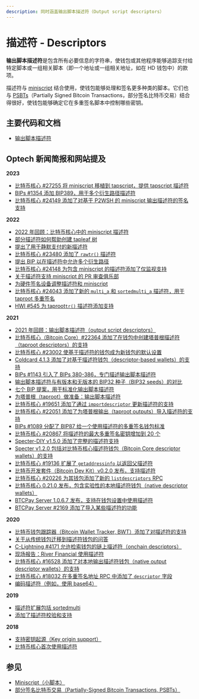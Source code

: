```yaml
---
description: 同时涵盖输出脚本描述符（Output script descriptors）
---
```


# 描述符 - Descriptors

**输出脚本描述符**是包含所有必要信息的字符串，使钱包或其他程序能够追踪支付给特定脚本或一组相关脚本（即一个地址或一组相关地址，如在 HD 钱包中）的款项。

描述符与 [miniscript](https://bitcoinops.org/en/topics/miniscript/) 结合使用，使钱包能够处理和签名更多种类的脚本。它们也与 [PSBTs](https://bitcoinops.org/en/topics/psbt/)（Partially Signed Bitcoin Transactions，部分签名比特币交易）结合得很好，使钱包能够确定它在多重签名脚本中控制哪些密钥。

## 主要代码和文档

* [输出脚本描述符](https://github.com/bitcoin/bitcoin/blob/master/doc/descriptors.md)

## Optech 新闻简报和网站提及

**2023**

* [比特币核心 #27255 将 miniscript 移植到 tapscript，提供 tapscript 描述符](https://bitcoinops.org/en/newsletters/2023/10/18/#bitcoin-core-27255)
* [BIPs #1354 添加 BIP389，用于多个衍生路径描述符](https://bitcoinops.org/en/newsletters/2023/07/05/#bips-1354)
* [比特币核心 #24149 添加了对基于 P2WSH 的 miniscript 输出描述符的签名支持](https://bitcoinops.org/en/newsletters/2023/02/22/#bitcoin-core-24149)

**2022**

* [2022 年回顾：比特币核心中的 miniscript 描述符](https://bitcoinops.org/en/newsletters/2022/12/21/#miniscript-descriptors)
* [部分描述符如何帮助创建 tapleaf 树](https://bitcoinops.org/en/newsletters/2022/08/31/#why-isn-t-it-possible-to-add-an-op-return-commitment-or-some-arbitrary-script-inside-a-taproot-script-path-with-a-descriptor)
* [提出了用于静默支付的新描述符](https://bitcoinops.org/en/newsletters/2022/08/24/#updated-silent-payments-pr)
* [比特币核心 #23480 添加了 `rawtr()` 描述符](https://bitcoinops.org/en/newsletters/2022/08/17/#bitcoin-core-23480)
* [提出 BIP 以在描述符中允许多个衍生路径](https://bitcoinops.org/en/newsletters/2022/08/03/#multiple-derivation-path-descriptors)
* [比特币核心 #24148 为包含 miniscript 的描述符添加了仅监视支持](https://bitcoinops.org/en/newsletters/2022/07/20/#bitcoin-core-24148)
* [关于描述符支持 miniscript 的 PR 审查俱乐部](https://bitcoinops.org/en/newsletters/2022/06/08/#bitcoin-core-pr-review-club)
* [为硬件签名设备调整描述符和 miniscript](https://bitcoinops.org/en/newsletters/2022/05/18/#adapting-miniscript-and-output-script-descriptors-for-hardware-signing-devices)
* [比特币核心 #24043 添加了新的 `multi_a` 和 `sortedmulti_a` 描述符，用于 taproot 多重签名](https://bitcoinops.org/en/newsletters/2022/03/16/#bitcoin-core-24043)
* [HWI #545 为 taproot`tr()` 描述符添加支持](https://bitcoinops.org/en/newsletters/2022/01/05/#hwi-545)

**2021**

* [2021 年回顾：输出脚本描述符（output script descriptors）](https://bitcoinops.org/en/newsletters/2021/12/22/#descriptors)
* [比特币核心（Bitcoin Core）#22364 添加了在钱包中创建塔普根描述符（taproot descriptors）的支持](https://bitcoinops.org/en/newsletters/2021/12/01/#bitcoin-core-22364)
* [比特币核心 #23002 使基于描述符的钱包成为新钱包的默认设置](https://bitcoinops.org/en/newsletters/2021/10/27/#bitcoin-core-23002)
* [Coldcard 4.1.3 添加了对基于描述符钱包（descriptor-based wallets）的支持](https://bitcoinops.org/en/newsletters/2021/10/20/#coldcard-supports-descriptor-based-wallets)
* [BIPs #1143 引入了 BIPs 380-386，专门描述输出脚本描述符](https://bitcoinops.org/en/newsletters/2021/09/08/#bips-1143)
* [输出脚本描述符与有版本和无版本的 BIP32 种子（BIP32 seeds）的对比](https://bitcoinops.org/en/newsletters/2021/07/14/#fn:electrum-segwit)
* [七个 BIP 提案，用于标准化输出脚本描述符](https://bitcoinops.org/en/newsletters/2021/07/07/#bips-for-output-script-descriptors)
* [为塔普根（taproot）做准备：输出脚本描述符](https://bitcoinops.org/en/newsletters/2021/07/07/#preparing-for-taproot-3-taproot-descriptors)
* [比特币核心 #19651 添加了通过 `importdescriptor` 更新描述符的支持](https://bitcoinops.org/en/newsletters/2021/07/07/#bitcoin-core-19651)
* [比特币核心 #22051 添加了为塔普根输出（taproot outputs）导入描述符的支持](https://bitcoinops.org/en/newsletters/2021/06/09/#bitcoin-core-22051)
* [BIPs #1089 分配了 BIP87 给一个使用描述符的多重签名钱包标准](https://bitcoinops.org/en/newsletters/2021/05/26/#bips-1089)
* [比特币核心 #20867 将描述符的最大多重签名密钥增加到 20 个](https://bitcoinops.org/en/newsletters/2021/05/12/#bitcoin-core-20867)
* [Specter-DIY v1.5.0 添加了完整的描述符支持](https://bitcoinops.org/en/newsletters/2021/04/21/#specter-diy-v1-5-0)
* [Specter v1.2.0 包括对比特币核心描述符钱包（Bitcoin Core descriptor wallets）的支持](https://bitcoinops.org/en/newsletters/2021/03/24/#specter-v1-2-0-released)
* [比特币核心 #19136 扩展了 `getaddressinfo` 以返回父描述符](https://bitcoinops.org/en/newsletters/2021/02/24/#bitcoin-core-19136)
* [比特币开发套件（Bitcoin Dev Kit）v0.2.0 发布，支持描述符](https://bitcoinops.org/en/newsletters/2021/02/17/#bitcoin-dev-kit-v0-3-0-released)
* [比特币核心 #20226 为其钱包添加了新的 `listdescriptors` RPC](https://bitcoinops.org/en/newsletters/2021/02/03/#bitcoin-core-20226)
* [比特币核心 0.21.0 发布，包含实验性的本地描述符钱包（native descriptor wallets）](https://bitcoinops.org/en/newsletters/2021/01/20/#bitcoin-core-0-21-0)
* [BTCPay Server 1.0.6.7 发布，支持在钱包设置中使用描述符](https://bitcoinops.org/en/newsletters/2021/01/20/#btcpay-server-1-0-6-7)
* [BTCPay Server #2169 添加了导入某些描述符的功能](https://bitcoinops.org/en/newsletters/2021/01/20/#btcpay-server-2169)

**2020**

* [比特币钱包跟踪器（Bitcoin Wallet Tracker, BWT）添加了对描述符的支持](https://bitcoinops.org/en/newsletters/2020/12/16/#bitcoin-wallet-tracker-adds-descriptor-support)
* [关于从传统钱包迁移到描述符钱包的问答](https://bitcoinops.org/en/newsletters/2020/11/25/#how-will-the-migration-tool-from-a-bitcoin-core-legacy-wallet-to-a-descriptor-wallet-work)
* [C-Lightning #4171 允许检索钱包的链上描述符（onchain descriptors）](https://bitcoinops.org/en/newsletters/2020/11/18/#c-lightning-4171)
* [现场报告：River Financial 使用描述符](https://bitcoinops.org/en/river-descriptors-psbt/)
* [比特币核心 #16528 添加了对本地输出描述符钱包（native output descriptor wallets）的支持](https://bitcoinops.org/en/newsletters/2020/05/06/#bitcoin-core-16528)
* [比特币核心 #18032 在多重签名地址 RPC 中添加了 `descriptor` 字段](https://bitcoinops.org/en/newsletters/2020/02/12/#bitcoin-core-18032)
* [编码描述符（例如，使用 base64）](https://bitcoinops.org/en/newsletters/2020/01/08/#encoded-descriptors)

**2019**

* [描述符扩展包括 sortedmulti](https://bitcoinops.org/en/newsletters/2019/10/16/#bitcoin-core-17056)
* [添加了描述符校验和支持](https://bitcoinops.org/en/newsletters/2019/02/19/#bitcoin-core-15368)

**2018**

* [支持密钥起源（Key origin support）](https://bitcoinops.org/en/newsletters/2018/10/30/#bitcoin-core-14150)
* [比特币核心首次使用描述符](https://bitcoinops.org/en/newsletters/2018/07/24/#first-use-of-output-script-descriptors)

## 参见

* [Miniscript（小脚本）](https://bitcoinops.org/en/topics/miniscript/)
* [部分签名比特币交易（Partially-Signed Bitcoin Transactions, PSBTs）](https://bitcoinops.org/en/topics/psbt/)
